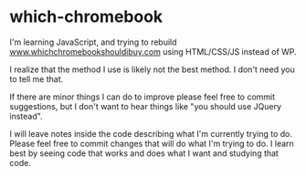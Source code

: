 # which-chromebook
I'm learning JavaScript, and trying to rebuild www.whichchromebookshouldibuy.com using HTML/CSS/JS instead of WP.

I realize that the method I use is likely not the best method. I don't need you to tell me that. 

If there are minor things I can do to improve please feel free to commit suggestions, but I don't want to hear things like "you should use JQuery instead".

I will leave notes inside the code describing what I'm currently trying to do. Please feel free to commit changes that will do what I'm trying to do. I learn best by seeing code that works and does what I want and studying that code.
